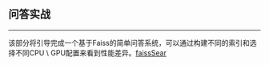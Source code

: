 ## 问答实战

---
该部分将引导完成一个基于Faiss的简单问答系统，可以通过构建不同的索引和选择不同CPU \ GPU配置来看到性能差异。[faissSear](../project/faissSear)
